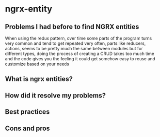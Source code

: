 # ngrx-entity

## Problems I had before to find NGRX entities 

When using the redux pattern, over time some parts of the program turns very common and tend to get repeated very often, parts like reducers, actions, seems to be pretty much the same between modules but for different types, doing the process of creating a CRUD takes too much time and the code gives you the feeling it could get somehow easy to reuse and customize based on your needs

## What is ngrx entities?

## How did it resolve my problems?

## Best practices

## Cons and pros
